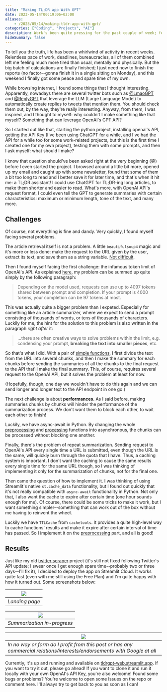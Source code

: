 ```yaml
---
title: "Making TL;DR app With GPT"
date: 2023-05-14T00:19:06+02:00
aliases:
    - /2023/05/14/making-tldr-app-with-gpt/
categories: ["Coding", "Projects", "AI"]
description: Work's been quite pressing for the past couple of week; for relaxation, I sprint-coded a webapp (using Streamlit) to summarize articles on the web this weekend.
hideSummary: false
---
```


To tell you the truth, life has been a whirlwind of activity in recent weeks. Relentless pace of work, deadlines, bureaucracies, all of them combined left me feeling much more tired than usual, mentally and physically. But the big batch of calculations are finally finished; I just need now to finish the reports (no factor--gonna finish it in a single sitting on Monday), and this weekend I finally got some peace and spare time of my own.

While browsing internet, I found some things that I thought interesting. Apparently, nowadays there are several twitter bots such as [@LmaoGPT](https://twitter.com/LmaoGPT) and [@ReplyGPT](https://twitter.com/replygpt) that leverage the LLM (Large Language Model) to automatically create replies to tweets that mention them. You should check them out, by the way, they're really interesting. Anyway, from them, I was inspired, and I thought to myself: why couldn't I make something like that myself? Something that can leverage OpenAI's GPT API?

So I started out like that, starting the python project, installing openai's API, getting the API Key (I've been using ChatGPT for a while, and I've had the API for a while too for some work-related projects, but this is the first time I created one for my own project), testing them with some prompts, and then I ask myself: what should I make?

I know that question should've been asked right at the very beginning (笑) before I even started the project. I browsed around a little bit more, opened up my email and caught up with some newsletter, found that some of them a bit too long to read and I better save it for later time, and that's when it hit me: a TL;DR assistant! I could use ChatGPT for TL;DR-ing long articles, to make them shorter and easier to read. What's more, with OpenAI API's request format, I could even tell the GPT to generate summaries with certain characteristics: maximum or minimum length, tone of the text, and many more. 

## Challenges

Of course, not everything is fine and dandy. Very quickly, I found myself facing several problems.

The article retrieval itself is not a problem. A little `beautifulsoup4` magic and it's more or less done: make the request to the URL given by the user, extract its text, and save them as a string variable. [Not difficult](https://github.com/ahmad-alkadri/tldrgpt-web/blob/main/src/textgetter.py).

Then I found myself facing the first challenge: the infamous token limit of OpenAI's API. As explained [here](https://help.openai.com/en/articles/4936856-what-are-tokens-and-how-to-count-them), my problem can be summed up quite simply by the following paragraph:

> Depending on the model used, requests can use up to 4097 tokens shared between prompt and completion. If your prompt is 4000 tokens, your completion can be 97 tokens at most.

This was actually quite a bigger problem than I expeted. Especially for something like an article summarizer, where we expect to send a prompt consisting of thousands of words, or tens of thousands of characters. Luckily for me, the hint for the solution to this problem is also written in the paragraph *right after* it:

> ...there are often creative ways to solve problems within the limit, e.g. condensing your prompt, **breaking the text into smaller pieces**, etc.

So that's what I did. With a pair of [simple functions](https://github.com/ahmad-alkadri/tldrgpt-web/blob/b013129c1708d22f383257f66a18ce44d646af6e/src/preprocess.py), I first divide the text from the URL into several chunks, and then I make the summary for each chunks before sending the summaries of all the chunks to the final request to the API that'll make the final summary. This, of course, requires several request to the OpenAI API, but it solves the problem at least for now.

(Hopefully, though, one day we wouldn't have to do this again and we can send longer and longer text to the API endpoint in one go.)

The next challenge is about **performances**. As I said before, making summaries chunks by chunks will hinder the performance of the summarization process. We don't want them to block each other, to wait each other to finish!

Luckily, we have async-await in Python. By changing the whole [preprocessing](https://github.com/ahmad-alkadri/tldrgpt-web/blob/b013129c1708d22f383257f66a18ce44d646af6e/src/preprocess.py) and [processing](https://github.com/ahmad-alkadri/tldrgpt-web/blob/b013129c1708d22f383257f66a18ce44d646af6e/src/process.py) functions into asynchronous, the chunks can be processed without blocking one another.

Finally, there's the problem of repeat summarization. Sending request to OpenAI's API every single time a URL is submitted, even though the URL is the same, will quickly burn through the quota that I have. Thus, a caching system is important. I don't want the caching to cause the same results every single time for the same URL though, so I was thinking of implementing it only for the summarization of chunks, not for the final one. 

Then came the question of how to implement it. I was thinking of using Streamlit's native `st.cache_data` functionality, but I found out quickly that it's not really compatible with `async-await` functionality in Python. Not only that, I also want the cache to expire after certain time (one hour sounds enough for me). Of course, there could be some tricks to make it work, but I want something simpler--something that can work out of the box without me having to reinvent the wheel.

Luckily we have `TTLCache` from `cachetools`. It provides a quite high-level way to cache functions' results and make it expire after certain interval of time has passed. So I implement it on the [preprocessing](https://github.com/ahmad-alkadri/tldrgpt-web/blob/b013129c1708d22f383257f66a18ce44d646af6e/src/preprocess.py) part, and all is good!

## Results

Just like my old [twitter scraper](/posts/saying-goodbye-to-heroku) project (it's still not fixed following Twitter's API update; I swear once I get enough spare time--probably two or three days--I'll fix it), I decided to deploy the app on Streamlit Cloud. It works quite fast (even with me still using the Free Plan) and I'm quite happy with how it turned out. Some screenshots below:

| ![](/img/making-tldr-with-gpt/ss_1.png) |
| --- |
| *Landing page* |

| ![](/img/making-tldr-with-gpt/ss_2.png) |
| --- |
| *Summarization in-progress* |

| ![](/img/making-tldr-with-gpt/ss_3.png) |
| --- |
| *In no way or form do I profit from this post or has any commercial relations/interests/endorsements with Google at all* |

Currently, it's up and running and available on [tldrgpt-web.streamlit.app](https://tldrgpt-web.streamlit.app). If you want to try it out, please go ahead! If you want to clone it and run it locally with your own OpenAI's API Key, you're also welcome! Found some bugs or problems? You're welcome to open some Issues on the repo or comment here. I'll always try to get back to you as soon as I can!